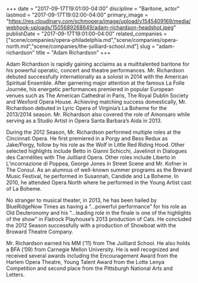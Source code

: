 +++
date = "2017-09-17T19:01:00-04:00"
discipline = "Baritone, actor"
lastmod = "2017-09-17T19:02:00-04:00"
primary_image = "https://res.cloudinary.com/schmopera/image/upload/v1545409169/media/webhook-uploads/1505689268649/adam-richardson-headshot.jpeg"
publishDate = "2017-09-17T19:01:00-04:00"
related_companies = ["scene/companies/opera-philadelphia.md","scene/companies/opera-north.md","scene/companies/the-juilliard-school.md"]
slug = "adam-richardson"
title = "Adam Richardson"
+++

Adam Richardson is rapidly gaining acclaims as a multitalented baritone for his powerful operatic, concert and theatre performances. Mr. Richardson debuted successfully internationally as a soloist in 2014 with the American Spiritual Ensemble. After garnering major attention at the famous La Folle Journée, his energetic performances premiered in popular European venues such as The American Cathedral in Paris, The Royal Dublin Society and Wexford Opera House. Achieving matching success domestically, Mr. Richardson debuted in Lyric Opera of Virginia’s La Boheme for the 2013/2014 season. Mr. Richardson also covered the role of Amonsaro while serving as a Studio Artist in Opera Santa Barbara’s Aida in 2013.

During the 2012 Season, Mr. Richardson performed multiple roles at the Cincinnati Opera. He first premiered in a Porgy and Bess Redux as Jake/Porgy, follow by his role as the Wolf in Little Red Riding Hood. Other selected highlights include Betto in Gianni Schicchi, Javelinot in Dialogues des Carmélites with The Juilliard Opera. Other roles include Liberto in L’incornazione di Poppea, George Jones in Street Scene and Mr. Kofner in The Consul. As an alumnus of well-known summer programs as the Brevard Music Festival, he performed in Susannah, Candide and La Boheme. In 2010, he attended Opera North where he performed in the Young Artist cast of La Boheme.

No stranger to musical theater, in 2013, he has been hailed by BlueRidgeNow Times as having a “…powerful performance” for his role as Old Deuteronomy and his “…leading role in the finale is one of the highlights of the show” in Flatrock Playhouse’s 2013 production of Cats. He concluded the 2012 Season successfully with a production of Showboat with the Broward Theatre Company.

Mr. Richardson earned his MM (’11) from The Juilliard School. He also holds a BFA (’09) from Carnegie Mellon University. He is well recognized and received several awards including the Encouragement Award from the Harlem Opera Theatre, Young Talent Award from the Lotte Lenya Competition and second place from the Pittsburgh National Arts and Letters.
